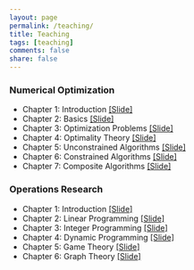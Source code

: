 ```yaml
---
layout: page
permalink: /teaching/
title: Teaching
tags: [teaching]
comments: false
share: false
---
```



 
### Numerical Optimization
* Chapter 1: Introduction  <a href="../teaching/OR-1.pdf" class="textlink" target="_blank">[Slide]</a>
* Chapter 2: Basics  <a href="../teaching/OR-2.pdf" class="textlink" target="_blank">[Slide]</a>
* Chapter 3: Optimization Problems  <a href="../teaching/OR-3.pdf" class="textlink" target="_blank">[Slide]</a>
* Chapter 4: Optimality Theory  <a href="../teaching/OR-4.pdf" class="textlink" target="_blank">[Slide]</a>
* Chapter 5: Unconstrained Algorithms  <a href="../teaching/OR-5" class="textlink" target="_blank">[Slide]</a>
* Chapter 6: Constrained Algorithms  <a href="../teaching/OR-6.pdf" class="textlink" target="_blank">[Slide]</a>
* Chapter 7: Composite Algorithms  <a href="../teaching/OR-6.pdf" class="textlink" target="_blank">[Slide]</a>



### Operations Research
* Chapter 1: Introduction  <a href="../teaching/OR-1.pdf" class="textlink" target="_blank">[Slide]</a>
* Chapter 2: Linear Programming  <a href="../teaching/OR-2.pdf" class="textlink" target="_blank">[Slide]</a>
* Chapter 3: Integer Programming  <a href="../teaching/OR-3.pdf" class="textlink" target="_blank">[Slide]</a>
* Chapter 4: Dynamic Programming  <a href="../teaching/OR-4.pdf" class="textlink" target="_blank">[Slide]</a>
* Chapter 5: Game Theory  <a href="../teaching/OR-5" class="textlink" target="_blank">[Slide]</a>
* Chapter 6: Graph Theory  <a href="../teaching/OR-6.pdf" class="textlink" target="_blank">[Slide]</a>

  
